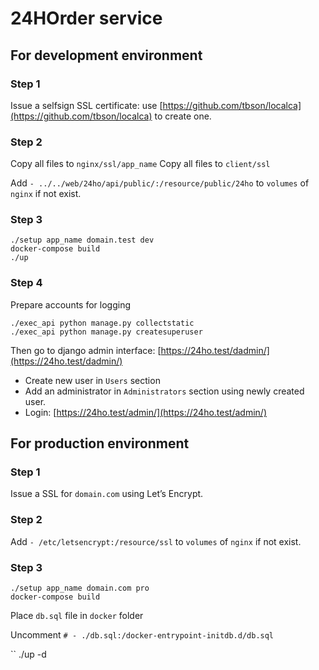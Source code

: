 # 24HOrder service

## For development environment

### Step 1

Issue a selfsign SSL certificate: use [https://github.com/tbson/localca](https://github.com/tbson/localca) to create one.

### Step 2

Copy all files to `nginx/ssl/app_name` 
Copy all files to `client/ssl` 

Add `- ../../web/24ho/api/public/:/resource/public/24ho` to `volumes` of `nginx` if not exist.

### Step 3

```
./setup app_name domain.test dev
docker-compose build
./up
```

### Step 4

Prepare accounts for logging
```
./exec_api python manage.py collectstatic
./exec_api python manage.py createsuperuser
```

Then go to django admin interface: [https://24ho.test/dadmin/](https://24ho.test/dadmin/)

- Create new user in `Users` section
- Add an administrator in `Administrators` section using newly created user.
- Login: [https://24ho.test/admin/](https://24ho.test/admin/)

## For production environment

### Step 1

Issue a SSL for `domain.com` using Let’s Encrypt.

### Step 2

Add `- /etc/letsencrypt:/resource/ssl` to `volumes` of `nginx` if not exist.

### Step 3

```
./setup app_name domain.com pro
docker-compose build
```
Place `db.sql` file in `docker` folder

Uncomment `# - ./db.sql:/docker-entrypoint-initdb.d/db.sql`

``
./up -d
```
